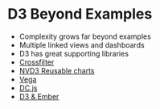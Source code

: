 # D3 Beyond Examples

 * Complexity grows far beyond examples
 * Multiple linked views and dashboards
 * D3 has great supporting libraries
 * [Crossfilter](http://square.github.io/crossfilter/)
 * [NVD3 Reusable charts](http://nvd3.org/)
 * [Vega](http://trifacta.github.io/vega/)
 * [DC.js](http://nickqizhu.github.io/dc.js/)
 * [D3 & Ember](http://lifeofaprogrammergeek.blogspot.com/2013/09/ember-d3-future-of-visualization.html)
